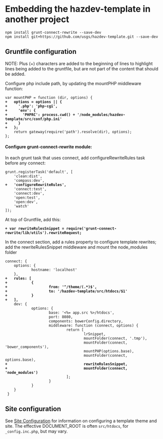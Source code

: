 Embedding the hazdev-template in another project
================================================


<pre><code>npm install grunt-connect-rewrite --save-dev
npm install git+https://github.com/usgs/hazdev-template.git --save-dev</code></pre>


## Gruntfile configuration

NOTE: Plus (+) characters are added to the beginning of lines to highlight lines being added to the gruntfile, but are not part of the content that should be added.

Configure php include path, by updating the mountPHP middleware function:

<pre><code>var mountPHP = function (dir, options) {<strong>
+	options = options || {
+	  '.php': 'php-cgi',
+	  'env': {
+	    'PHPRC': process.cwd() + '/node_modules/hazdev-template/src/conf/php.ini'
+	  }
+	};</strong>
	return gateway(require('path').resolve(dir), options);
};
</code></pre>

#### Configure grunt-connect-rewrite module:

In each grunt task that uses connect, add configureRewriteRules task before any connect:

<pre><code>grunt.registerTask('default', [
    'clean:dist',
    'compass:dev',<strong>
+   'configureRewriteRules',</strong>
    'connect:test',
    'connect:dev',
    'open:test',
    'open:dev',
    'watch'
]);
</code></pre>

At top of Gruntfile, add this:

<pre><code><strong>+ var rewriteRulesSnippet = require('grunt-connect-rewrite/lib/utils').rewriteRequest;</strong>
</code></pre>


In the connect section, add a rules property to configure template rewrites; add the rewriteRulesSnippet middleware and mount the node_modules folder

<pre><code>connect: {
    options: {
            hostname: 'localhost'
    },<strong>
+   rules: [
+           {
+                   from: '^/theme/(.*)$',
+                   to: '/hazdev-template/src/htdocs/$1'
+           }
+   ],</strong>
    dev: {
            options: {
                    base: '<%= app.src %>/htdocs',
                    port: 8080,
                    components: bowerConfig.directory,
                    middleware: function (connect, options) {
                            return [
                                    lrSnippet,
                                    mountFolder(connect, '.tmp'),
                                    mountFolder(connect, 'bower_components'),
                                    mountPHP(options.base),
                                    mountFolder(connect, options.base),<strong>
+                                   rewriteRulesSnippet,
+                                   mountFolder(connect, 'node_modules')</strong>
                            ];
                    }
            }
    }
 }
</code></pre>


## Site configuration

See [Site Configuration](siteConfiguration.md) for information on configuring a template theme and site.  The effective DOCUMENT_ROOT is often `src/htdocs`, for `_config.inc.php`, but may vary.


